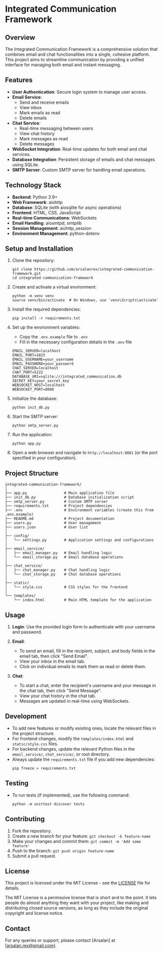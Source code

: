 # Integrated Communication Framework

## Overview

The Integrated Communication Framework is a comprehensive solution that combines email and chat functionalities into a single, cohesive platform. This project aims to streamline communication by providing a unified interface for managing both email and instant messaging.

## Features

- **User Authentication**: Secure login system to manage user access.
- **Email Service**: 
  - Send and receive emails
  - View inbox
  - Mark emails as read
  - Delete emails
- **Chat Service**:
  - Real-time messaging between users
  - View chat history
  - Mark messages as read
  - Delete messages
- **WebSocket Integration**: Real-time updates for both email and chat services.
- **Database Integration**: Persistent storage of emails and chat messages using SQLite.
- **SMTP Server**: Custom SMTP server for handling email operations.

## Technology Stack

- **Backend**: Python 3.9+
- **Web Framework**: aiohttp
- **Database**: SQLite (with aiosqlite for async operations)
- **Frontend**: HTML, CSS, JavaScript
- **Real-time Communications**: WebSockets
- **Email Handling**: aiosmtpd, smtplib
- **Session Management**: aiohttp_session
- **Environment Management**: python-dotenv

## Setup and Installation

1. Clone the repository:
   ```
   git clone https://github.com/arsalanrex/integrated-communication-framework.git
   cd integrated-communication-framework
   ```

2. Create and activate a virtual environment:
   ```
   python -m venv venv
   source venv/bin/activate  # On Windows, use `venv\Scripts\activate`
   ```

3. Install the required dependencies:
   ```
   pip install -r requirements.txt
   ```

4. Set up the environment variables:
   - Copy the `.env.example` file to `.env`
   - Fill in the necessary configuration details in the `.env` file
   ```
   EMAIL_SERVER=localhost
   EMAIL_PORT=1025
   EMAIL_USERNAME=your_username
   EMAIL_PASSWORD=your_password
   CHAT_SERVER=localhost
   CHAT_PORT=5222
   DATABASE_URI=sqlite:///integrated_communication.db
   SECRET_KEY=your_secret_key
   WEBSOCKET_HOST=localhost
   WEBSOCKET_PORT=8080
   ```


5. Initialize the database:
   ```
   python init_db.py
   ```

6. Start the SMTP server:
   ```
   python smtp_server.py
   ```

7. Run the application:
   ```
   python app.py
   ```

8. Open a web browser and navigate to `http://localhost:8081` (or the port specified in your configuration).

## Project Structure

```
integrated-communication-framework/
│
├── app.py                 # Main application file
├── init_db.py             # Database initialization script
├── smtp_server.py         # Custom SMTP server
├── requirements.txt       # Project dependencies
├── .env                   # Environment variables (create this from .env.example)
├── README.md              # Project documentation
├── users.py               # User management
├── users.json             # User list
│
├── config/
│   └── settings.py        # Application settings and configurations
│
├── email_service/
│   ├── email_manager.py   # Email handling logic
│   └── email_storage.py   # Email database operations
│
├── chat_service/
│   ├── chat_manager.py    # Chat handling logic
│   └── chat_storage.py    # Chat database operations
│
├── static/
│   └── style.css          # CSS styles for the frontend
│
└── templates/
    └── index.html         # Main HTML template for the application
```

## Usage

1. **Login**: Use the provided login form to authenticate with your username and password.

2. **Email**:
   - To send an email, fill in the recipient, subject, and body fields in the email tab, then click "Send Email".
   - View your inbox in the email tab.
   - Click on individual emails to mark them as read or delete them.

3. **Chat**:
   - To start a chat, enter the recipient's username and your message in the chat tab, then click "Send Message".
   - View your chat history in the chat tab.
   - Messages are updated in real-time using WebSockets.

## Development

- To add new features or modify existing ones, locate the relevant files in the project structure.
- For frontend changes, modify the `templates/index.html` and `static/style.css` files.
- For backend changes, update the relevant Python files in the `email_service/`, `chat_service/`, or root directory.
- Always update the `requirements.txt` file if you add new dependencies:
  ```
  pip freeze > requirements.txt
  ```

## Testing

- To run tests (if implemented), use the following command:
  ```
  python -m unittest discover tests
  ```

## Contributing

1. Fork the repository.
2. Create a new branch for your feature: `git checkout -b feature-name`
3. Make your changes and commit them: `git commit -m 'Add some feature'`
4. Push to the branch: `git push origin feature-name`
5. Submit a pull request.

## License

This project is licensed under the MIT License - see the [LICENSE](https://github.com/arsalanrex/Integrated-Communication-Framework/blob/main/LICENCE) file for details.

The MIT License is a permissive license that is short and to the point. It lets people do almost anything they want with your project, like making and distributing closed source versions, as long as they include the original copyright and license notice.

## Contact

For any queries or support, please contact [Arsalan] at [arsalan.rex@gmail.com].